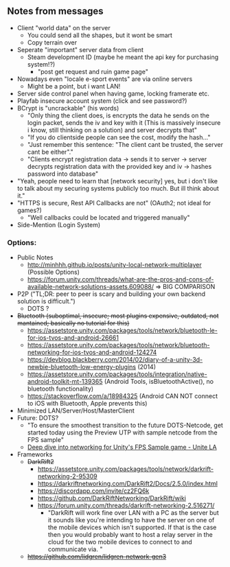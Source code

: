 ## Notes from messages
* Client "world data" on the server
  * You could send all the shapes, but it wont be smart
  * Copy terrain over
* Seperate "important" server data from client
  * Steam development ID (maybe he meant the api key for purchasing system!?)
    * "post get request and ruin game page"
* Nowadays even "locale e-sport events" are via online servers
  * Might be a point, but i want LAN!
* Server side control panel when having game, locking framerate etc.
* Playfab insecure account system (click and see password?)
* BCrypt is "uncrackable" (his words)
  * "Only thing the client does, is encrypts the data he sends on the login packet, sends the iv and key with it 
  (This is massively insecure i know, still thinking on a solution) and server decrypts that"
  * "If you do clientside people can see the cost, modify the hash..."
  * "Just remember this sentence: "The client cant be trusted, the server cant be either"."
  * "Clients encrypt registration data -> sends it to server -> server decrypts registration data with the provided
  key and iv -> hashes password into database"
* "Yeah, people need to learn that [network security] yes, but i don't like to talk about my securing
systems publicly too much. But ill think about it."
* "HTTPS is secure, Rest API Callbacks are not" (OAuth2; not ideal for games?)
  * "Well callbacks could be located and triggered manually"
* Side-Mention (Login System)

### Options:
* Public Notes
  * http://minhhh.github.io/posts/unity-local-network-multiplayer (Possible Options)
  * https://forum.unity.com/threads/what-are-the-pros-and-cons-of-available-network-solutions-assets.609088/ => BIG COMPARISON
* P2P ("TL;DR: peer to peer is scary and building your own backend solution is difficult.")
  * DOTS ?
* ~~Bluetooth (suboptimal, insecure; most plugins expensive, outdated, not mantained; basically no tutorial for this)~~
  * https://assetstore.unity.com/packages/tools/network/bluetooth-le-for-ios-tvos-and-android-26661
  * https://assetstore.unity.com/packages/tools/network/bluetooth-networking-for-ios-tvos-and-android-124274
  * https://devblog.blackberry.com/2014/02/diary-of-a-unity-3d-newbie-bluetooth-low-energy-plugins (2014)
  * https://assetstore.unity.com/packages/tools/integration/native-android-toolkit-mt-139365 (Android Tools, isBluetoothActive(), no bluetooth functionality)
  * https://stackoverflow.com/a/18984325 (Android CAN NOT connect to iOS with Bluetooth, Apple prevents this)
* Minimized LAN/Server/Host/MasterClient
* Future: DOTS?
  * "To ensure the smoothest transition to the future DOTS-Netcode, get started today using the Preview UTP with sample netcode from the FPS sample"
  * [Deep dive into networking for Unity's FPS Sample game - Unite LA](https://www.youtube.com/watch?v=k6JTaFE7SYI)
* Frameworks
  * ~~DarkRift2~~
    * https://assetstore.unity.com/packages/tools/network/darkrift-networking-2-95309
    * https://darkriftnetworking.com/DarkRift2/Docs/2.5.0/index.html
    * https://discordapp.com/invite/cz2FQ6k
    * https://github.com/DarkRiftNetworking/DarkRift/wiki
    * https://forum.unity.com/threads/darkrift-networking-2.516271/
      * "DarkRift will work fine over LAN with a PC as the server but it sounds like you're intending to have the server on one of the mobile devices which isn't supported. If that is the case then you would probably want to host a relay server in the cloud for the two mobile devices to connect to and communicate via. "
  * ~~https://github.com/lidgren/lidgren-network-gen3~~
